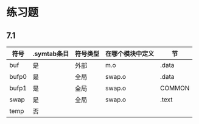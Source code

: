 # 练习题

## 7.1

| 符号  | .symtab条目 | 符号类型 | 在哪个模块中定义 | 节     |
| ----- | ----------- | -------- | ---------------- | ------ |
| buf   | 是          | 外部     | m.o              | .data  |
| bufp0 | 是          | 全局     | swap.o           | .data  |
| bufp1 | 是          | 全局     | swap.o           | COMMON |
| swap  | 是          | 全局     | swap.o           | .text  |
| temp  | 否          |          |                  |        |

